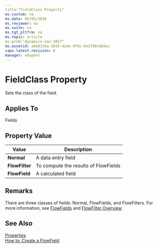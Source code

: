 ```yaml
---
title:"FieldClass Property"
ms.custom: na
ms.date: 06/05/2016
ms.reviewer: na
ms.suite: na
ms.tgt_pltfrm: na
ms.topic: article
ms-prod:"dynamics-nav-2017"
ms.assetid: a9a813ea-3543-42ee-9fdc-6e3700c604ac
caps.latest.revision: 8
manager: edupont
---
```

# FieldClass Property
Sets the class of the field.  
  
## Applies To  
 Fields  
  
## Property Value  
  
|**Value**|**Description**|  
|---------------|---------------------|  
|**Normal**|A data entry field|  
|**FlowFilter**|To compute the results of FlowFields|  
|**FlowField**|A calculated field|  
  
## Remarks  
 There are three classes of fields: Normal, FlowFields, and FlowFilters. For more information, see [FlowFields](FlowFields.md) and [FlowFilter Overview](FlowFilter-Overview.md).  
  
## See Also  
 [Properties](Properties.md)   
 [How to: Create a FlowField](../Topic/How%20to:%20Create%20a%20FlowField.md)